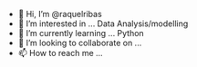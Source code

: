 - 👋 Hi, I’m @raquelribas
- 👀 I’m interested in ... Data Analysis/modelling
- 🌱 I’m currently learning ... Python
- 💞️ I’m looking to collaborate on ...
- 📫 How to reach me ...

<!---
raquelribas/raquelribas is a ✨ special ✨ repository because its `README.md` (this file) appears on your GitHub profile.
You can click the Preview link to take a look at your changes.
--->
